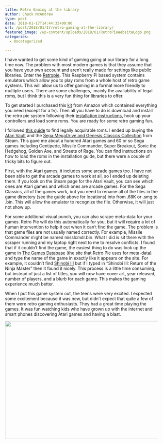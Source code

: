 ```yaml
---
title: Retro Gaming at the library
author: Chuck McAndrew
type: post
date: 2018-01-17T14:44:33+00:00
url: /post/2018/01/17/retro-gaming-at-the-library/
featured_image: /wp-content/uploads/2018/01/RetroPieWebsiteLogo.png
categories:
  - Uncategorized

---
```

I have wanted to get some kind of gaming going at our library for a long time now. The problem with most modern games is that they assume that you have your own account and aren&#8217;t really made for settings like public libraries. Enter the <a href="https://retropie.org.uk/" target="_blank" rel="noopener">Retropie</a>. This Raspberry Pi based system contains emulators which allow you to play roms from a whole host of retro game systems. This will allow us to offer gaming in a format more friendly to multiple users. There are some challenges,  mainly the availability of legal roms, but I think this is a very fun thing for libraries to offer.

To get started I purchased this [kit][1] from Amazon which contained everything you need (except for a tv). Then all you have to do is download and install the retro pie system following their [installation instructions][2], hook up your controllers and load some roms. You are ready for some retro gaming fun.

I followed [this guide][3] to find legally acquirable roms. I ended up buying the [Atari Vault][4] and the [Sega MegaDrive and Genesis Classics Collection][5] from Steam. This gave me about a hundred Atari games and 60 or so Sega games including Centipede, Missile Commander, Super Breakout, Sonic the Hedgehog, Golden Axe, and Streets of Rage. You can find instructions on how to load the roms in the installation guide, but there were a couple of tricky bits to figure out.

First, with the Atari games, it includes some arcade games too. I have not been able to get the arcade games to work at all, so I ended up deleting them. If you look on the Steam page for the Atari Vault, you can see which ones are Atari games and which ones are arcade games. For the Sega Classics, all of the games work, but you need to rename all of the files in the game directory (see the guide above for locations) into from .68K or .smg to .bin. This will allow the emulator to recognize the file. Otherwise, it will just not show up.

For some additional visual punch, you can also scrape meta-data for your games. Retro Pie will do this automatically for you, but it will require a lot of human intervention to help it out when it can&#8217;t find the game. The problem is that game files are not usually named correctly. For example, Missile Commander might be named misslcmdr.bin. What I did is sit there with the scraper running and my laptop right next to me to resolve conflicts. I found that if it couldn&#8217;t find the game, the easiest thing to do was look up the game in [The Games Database][6] (the site that Retro Pie uses for meta-data) and type the name of the game in exactly like it appears on the site. For example, it couldn&#8217;t find [Shinobi III][7] but if I typed in &#8220;Shinobi III: Return of the Ninja Master&#8221; then it found it nicely. This process is a little time consuming, but instead of just a list of titles, you will now have cover art, year released, number of players, and a blurb for each game. This makes the gaming experience much better.

When I put this game system out, the teens were very excited. I expected some excitement because it was new, but didn&#8217;t expect that quite a few of them were retro gaming enthusiasts. They had a great time playing the games. It was fun watching kids who have grown up with the internet and smart phones discovering Atari games and having a blast.

<img class="alignnone size-large wp-image-245" src="/wp-content/uploads/2018/01/20180111_160555-1024x576.jpg" alt="" width="688" height="387" srcset="/wp-content/uploads/2018/01/20180111_160555-1024x576.jpg 1024w, /wp-content/uploads/2018/01/20180111_160555-300x169.jpg 300w, /wp-content/uploads/2018/01/20180111_160555-768x432.jpg 768w, /wp-content/uploads/2018/01/20180111_160555.jpg 1594w" sizes="(max-width: 688px) 100vw, 688px" />

&nbsp;

&nbsp;

 [1]: https://www.amazon.com/Vilros-Raspberry-Arcade-Classic-Gamepads/dp/B077YVF5PB/
 [2]: https://retropie.org.uk/docs/First-Installation/
 [3]: https://retropie.org.uk/forum/topic/10918/where-to-legally-acquire-content-to-play-on-retropie
 [4]: http://store.steampowered.com/app/400020/
 [5]: http://store.steampowered.com/sub/102625/
 [6]: http://thegamesdb.net/
 [7]: http://thegamesdb.net/game/39628/
